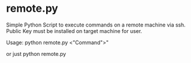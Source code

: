 # remote.py

Simple Python Script to execute commands on a remote machine via ssh. Public Key must be installed on target machine for user.

Usage: python remote.py <IP> <UserName> <\"Command\">" 

or just python remote.py
